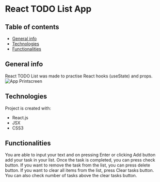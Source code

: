 # React TODO List App

## Table of contents
* [General info](#general-info)
* [Technologies](#technologies)
* [Functionalities](#functionalities)

## General info
React TODO List was made to practise React hooks (useState) and props.
![App Printscreen](./images/printcreen.jpg)

## Technologies
Project is created with:
* React.js
* JSX
* CSS3

## Functionalities
You are able to input your text and on pressing Enter or clicking Add button add your task in your list. Once the task is completed, you can press check button. If you want to remove the task from the list, you can press delete button. If you want to clear all items from the list, press Clear tasks button. You can also check number of tasks above the clear tasks button.

